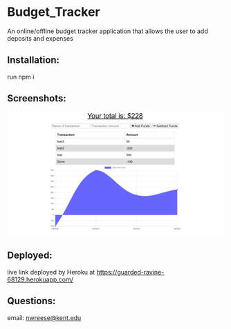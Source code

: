 # Budget_Tracker
An online/offline budget tracker application that allows the user to add deposits and expenses

## Installation:
run npm i

## Screenshots:
<img src = "budget.png">

## Deployed:
live link deployed by Heroku at https://guarded-ravine-68129.herokuapp.com/ 

## Questions:
email: nwreese@kent.edu 